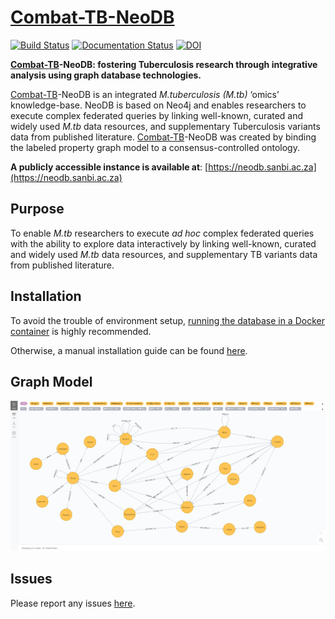 # [Combat-TB-NeoDB](https://neodb.sanbi.ac.za)

[![Build Status](https://travis-ci.org/COMBAT-TB/combat-tb-neodb.svg?branch=master)](https://travis-ci.org/COMBAT-TB/combat-tb-neodb) [![Documentation Status](https://readthedocs.org/projects/combat-tb-db/badge/?version=latest)](https://combat-tb-db.readthedocs.io/en/latest/?badge=latest) [![DOI](https://zenodo.org/badge/DOI/10.5281/zenodo.3258008.svg)](https://doi.org/10.5281/zenodo.3258008)

**[Combat-TB](https://combattb.org/)-NeoDB: fostering Tuberculosis research through integrative analysis using graph database technologies.**

[Combat-TB](https://combattb.org/)-NeoDB is an integrated _M.tuberculosis (M.tb)_ ‘omics’ knowledge-base. NeoDB is based on Neo4j and enables researchers to execute complex federated queries by linking well-known, curated and widely used _M.tb_ data resources, and supplementary Tuberculosis variants data from published literature. [Combat-TB](https://combattb.org/)-NeoDB was created by binding the labeled property graph model to a consensus-controlled ontology.

**A publicly accessible instance is available at**: [https://neodb.sanbi.ac.za](https://neodb.sanbi.ac.za)

## Purpose

To enable _M.tb_ researchers to execute *ad hoc* complex federated queries with the
ability to explore data interactively by linking well-known, curated and widely used _M.tb_ data resources, and supplementary TB variants data from published literature.

## Installation

To avoid the trouble of environment setup,
[running the database in a Docker container](https://combattb.org/combat-tb-neodb/installation/#using-docker) is highly recommended.

Otherwise, a manual installation guide can be found [here](https://combattb.org/combat-tb-neodb/installation/#standalone).

## Graph Model

![NeoDB_MODEL](docs/images/neodbschema.png)

## Issues

Please report any issues [here](https://github.com/COMBAT-TB/combat-tb-neodb/issues).
